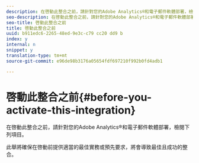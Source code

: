 ```yaml
---
description: 在啓動此整合之前，請針對您的Adobe Analytics®和電子郵件軟體部署，檢閱下列項目。
seo-description: 在啓動此整合之前，請針對您的Adobe Analytics®和電子郵件軟體部署，檢閱下列項目。
seo-title: 啓動此整合之前
title: 啓動此整合之前
uuid: b911edc6-2265-48ed-9e3c-c79 cc20 dd9 b
index: y
internal: n
snippet: y
translation-type: tm+mt
source-git-commit: e96de98b3176a05654fdf697210f992b0fd4adb1

---
```



# 啓動此整合之前{#before-you-activate-this-integration}

在啓動此整合之前，請針對您的Adobe Analytics®和電子郵件軟體部署，檢閱下列項目。

此舉將確保在啓動前提供適當的最佳實務或預先要求，將會導致最佳且成功的整合。
